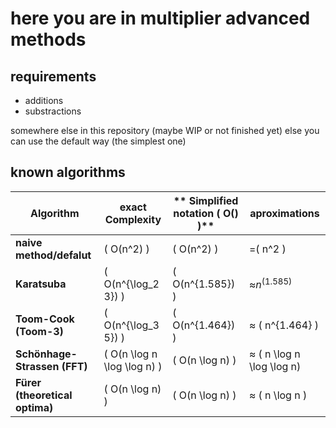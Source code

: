
# here you are in multiplier advanced methods

## requirements 

- additions
- substractions

somewhere else in this repository
(maybe WIP or not finished yet)
 else you can use the default way (the simplest one)

## known algorithms

| **Algorithm**                | **exact Complexity**          | ** Simplified notation \( O() \)**     | **aproximations**           |
|-------------------------------|--------------------------------|--------------------------------------|-----------------------------|
| **naive method/defalut**              | \( O(n^2) \)                  | \( O(n^2) \)                  | =\( n^2 \)                  |
| **Karatsuba**                  | \( O(n^{\log_2 3}) \)         | \( O(n^{1.585}) \)                   | ≈$`n^(1.585)`$            |
| **Toom-Cook (Toom-3)**         | \( O(n^{\log_3 5}) \)         | \( O(n^{1.464}) \)                   | ≈ \( n^{1.464} \)           |
| **Schönhage-Strassen (FFT)**   | \( O(n \log n \log \log n) \) | \( O(n \log n) \)                    | ≈ \( n \log n \log \log n\) |
| **Fürer (theoretical optima)**  | \( O(n \log n) \)             | \( O(n \log n) \)                   | ≈ \( n \log n \)            |



<!--end page-->
